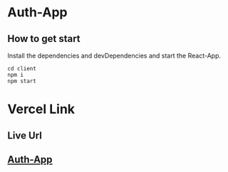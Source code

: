 # Auth-App
## How to get start 

Install the dependencies and devDependencies and start the React-App.

    cd client
    npm i
    npm start

# Vercel Link
## Live Url
## [Auth-App](https://topzone-react.vercel.app/)